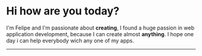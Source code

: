 # Hi how are you today?
I'm Felipe and I'm passionate about __creating__, I found a huge passion in web application development, because I can create almost __anything__.
I hope one day i can help everybody wich any one of my apps.

---

